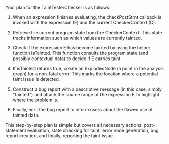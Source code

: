 Your plan for the TaintTesterChecker is as follows:

1. When an expression finishes evaluating, the checkPostStmt callback is invoked with the expression (E) and the current CheckerContext (C).

2. Retrieve the current program state from the CheckerContext. This state tracks information such as which values are currently tainted.

3. Check if the expression E has become tainted by using the helper function isTainted. This function consults the program state (and possibly contextual data) to decide if E carries taint.

4. If isTainted returns true, create an ExplodedNode (a point in the analysis graph) for a non-fatal error. This marks the location where a potential taint issue is detected.

5. Construct a bug report with a descriptive message (in this case, simply "tainted") and attach the source range of the expression E to highlight where the problem is.

6. Finally, emit the bug report to inform users about the flawed use of tainted data.

This step-by-step plan is simple but covers all necessary actions: post-statement evaluation, state checking for taint, error node generation, bug report creation, and finally, reporting the taint issue.